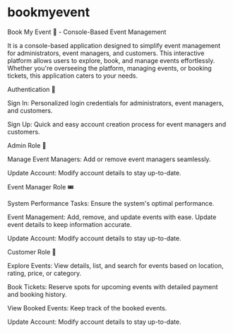 # bookmyevent
Book My Event 🎉 - Console-Based Event Management

It is a console-based application designed to simplify event management for administrators, event managers, and customers. This interactive platform allows users to explore, book, and manage events effortlessly. Whether you're overseeing the platform, managing events, or booking tickets, this application caters to your needs.


Authentication 🔐

Sign In:
Personalized login credentials for administrators, event managers, and customers.

Sign Up:
Quick and easy account creation process for event managers and customers.


Admin Role 👑

Manage Event Managers:
Add or remove event managers seamlessly.

Update Account:
Modify account details to stay up-to-date.


Event Manager Role 🎟️

System Performance Tasks:
Ensure the system's optimal performance.

Event Management:
Add, remove, and update events with ease.
Update event details to keep information accurate.

Update Account:
Modify account details to stay up-to-date.


Customer Role 🎫

Explore Events:
View details, list, and search for events based on location, rating, price, or category.

Book Tickets:
Reserve spots for upcoming events with detailed payment and booking history.

View Booked Events:
Keep track of the booked events.

Update Account:
Modify account details to stay up-to-date.
